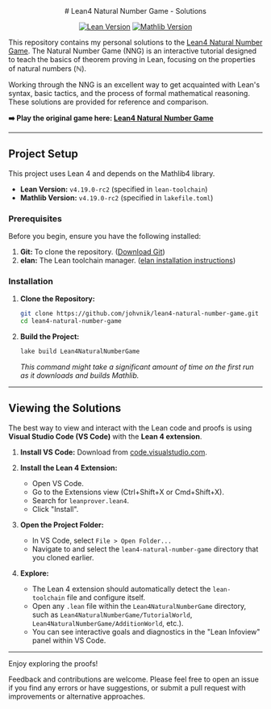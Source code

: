 <center>
# Lean4 Natural Number Game - Solutions

[![Lean Version](https://img.shields.io/badge/Lean-v4.19.0--rc2-orange)](https://github.com/leanprover/lean4/releases/tag/v4.19.0-rc2)
[![Mathlib Version](https://img.shields.io/badge/Mathlib-v4.19.0--rc2-blue)](https://github.com/leanprover/mathlib4/releases/tag/v4.19.0-rc2)
</center>

This repository contains my personal solutions to the [Lean4 Natural Number Game](https://adam.math.hhu.de/). The Natural Number Game (NNG) is an interactive tutorial designed to teach the basics of theorem proving in Lean, focusing on the properties of natural numbers ($\mathbb{N}$).

Working through the NNG is an excellent way to get acquainted with Lean's syntax, basic tactics, and the process of formal mathematical reasoning. These solutions are provided for reference and comparison.

**➡️ Play the original game here: [Lean4 Natural Number Game](https://adam.math.hhu.de/)**

---

## Project Setup

This project uses Lean 4 and depends on the Mathlib4 library.

* **Lean Version:** `v4.19.0-rc2` (specified in `lean-toolchain`)
* **Mathlib Version:** `v4.19.0-rc2` (specified in `lakefile.toml`)

### Prerequisites

Before you begin, ensure you have the following installed:

1.  **Git:** To clone the repository. ([Download Git](https://git-scm.com/downloads))
2.  **elan:** The Lean toolchain manager. ([elan installation instructions](https://github.com/leanprover/elan?tab=readme-ov-file#installation)) 

### Installation 

1.  **Clone the Repository:**
    ```bash
    git clone https://github.com/johvnik/lean4-natural-number-game.git
    cd lean4-natural-number-game
    ```

2.  **Build the Project:**
    ```bash
    lake build Lean4NaturalNumberGame
    ```
    *This command might take a significant amount of time on the first run as it downloads and builds Mathlib.*

---

## Viewing the Solutions

The best way to view and interact with the Lean code and proofs is using **Visual Studio Code (VS Code)** with the **Lean 4 extension**.

1.  **Install VS Code:** Download from [code.visualstudio.com](https://code.visualstudio.com/).
2.  **Install the Lean 4 Extension:**
    * Open VS Code.
    * Go to the Extensions view (Ctrl+Shift+X or Cmd+Shift+X).
    * Search for `leanprover.lean4`.
    * Click "Install".
3.  **Open the Project Folder:**
    * In VS Code, select `File > Open Folder...`
    * Navigate to and select the `lean4-natural-number-game` directory that you cloned earlier. 

4.  **Explore:**
    * The Lean 4 extension should automatically detect the `lean-toolchain` file and configure itself.
    * Open any `.lean` file within the `Lean4NaturalNumberGame` directory, such as `Lean4NaturalNumberGame/TutorialWorld`, `Lean4NaturalNumberGame/AdditionWorld`, etc.).
    * You can see interactive goals and diagnostics in the "Lean Infoview" panel within VS Code.

---

Enjoy exploring the proofs!

Feedback and contributions are welcome. Please feel free to open an issue if you find any errors or have suggestions, or submit a pull request with improvements or alternative approaches.

